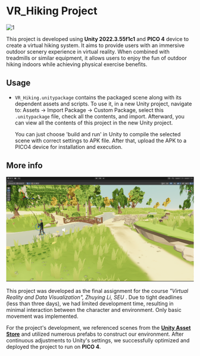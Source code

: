 # VR_Hiking Project

![1](assets/1.png)

This project is developed using **Unity 2022.3.55f1c1** and **PICO 4** device to create a virtual hiking system. It aims to provide users with an immersive outdoor scenery experience in virtual reality. When combined with treadmills or similar equipment, it allows users to enjoy the fun of outdoor hiking indoors while achieving physical exercise benefits.

## Usage

- `VR_Hiking.unitypackage` contains the packaged scene along with its dependent assets and scripts. To use it, in a new Unity project, navigate to: Assets → Import Package → Custom Package, select this `.unitypackage` file, check all the contents, and import. Afterward, you can view all the contents of this project in the new Unity project.

  You can just choose 'build and run' in Unity to compile the selected scene with correct settings to APK file. After that, upload the APK to a PICO4 device for installation and execution.

## More info

![2](assets/2.png)

This project was developed as the final assignment for the course *"Virtual Reality and Data Visualization", Zhuying Li, SEU* . Due to tight deadlines (less than three days), we had limited development time, resulting in minimal interaction between the character and environment. Only basic movement was implemented.

For the project's development, we referenced scenes from the [**Unity Asset Store**](https://assetstore.unity.com/) and utilized numerous prefabs to construct our environment. After continuous adjustments to Unity's settings, we successfully optimized and deployed the project to run on **PICO 4**.